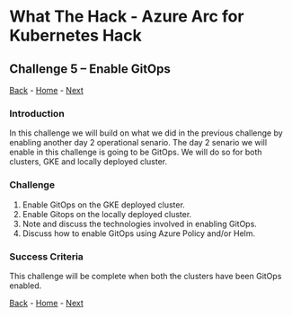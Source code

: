 # What The Hack - Azure Arc for Kubernetes Hack

## Challenge 5 – Enable GitOps
[Back](challenge04.md) - [Home](../readme.md) - [Next](challenge06.md)

### Introduction

In this challenge we will build on what we did in the previous challenge by enabling another day 2 operational senario. The day 2 senario we will enable in this challenge is going to be GitOps. We will do so for both clusters, GKE and locally deployed cluster.

### Challenge
1. Enable GitOps on the GKE deployed cluster.
2. Enable Gitops on the locally deployed cluster.
3. Note and discuss the technologies involved in enabling GitOps.
4. Discuss how to enable GitOps using Azure Policy and/or Helm. 

### Success Criteria
This challenge will be complete when both the clusters have been GitOps enabled.

[Back](challenge04.md) - [Home](../readme.md) - [Next](challenge06.md)
